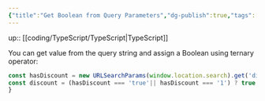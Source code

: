 ```yaml
---
{"title":"Get Boolean from Query Parameters","dg-publish":true,"tags":["coding/TypeScript"],"language":"en","permalink":"/coding/type-script/get-boolean-from-query-parameters/","dgPassFrontmatter":true}
---
```


up:: [[coding/TypeScript/TypeScript\|TypeScript]]

You can get value from the query string and assign a Boolean using ternary operator:

```ts
const hasDiscount = new URLSearchParams(window.location.search).get('discount');
const discount = (hasDiscount === 'true'|| hasDiscount === '1') ? true : false;
}
```
